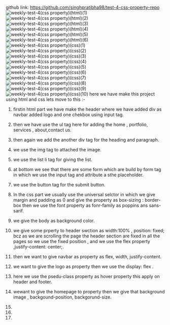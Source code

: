 github link: https://github.com/singhpratibha98/test-4-css-property-repo
![weekly-test-4(css property)(html)(1)](https://github.com/singhpratibha98/test-4-css-property-repo/assets/129493126/34e45982-6284-4ec0-9774-6f902419e909)
![weekly-test-4(css property)(html)(2)](https://github.com/singhpratibha98/test-4-css-property-repo/assets/129493126/1ca4ede2-d4cd-4aa1-9bda-1fad5e7548f2)
![weekly-test-4(css property)(html)(3)](https://github.com/singhpratibha98/test-4-css-property-repo/assets/129493126/d22798f9-7429-43f8-b91b-413d58d95179)
![weekly-test-4(css property)(html)(4)](https://github.com/singhpratibha98/test-4-css-property-repo/assets/129493126/6a745a68-c022-4744-8e3d-d3386bdb86e1)
![weekly-test-4(css property)(html)(5)](https://github.com/singhpratibha98/test-4-css-property-repo/assets/129493126/f263788f-c207-4035-80e0-fb09e53c5950)
![weekly-test-4(css property)(html)(6)](https://github.com/singhpratibha98/test-4-css-property-repo/assets/129493126/bdc7f4ad-b629-448a-a1d5-a19ad4a18006)
![weekly-test-4(css property)(css)(1)](https://github.com/singhpratibha98/test-4-css-property-repo/assets/129493126/bb5e7039-e414-4f99-b382-b440e6aaee3f)
![weekly-test-4(css property)(css)(2)](https://github.com/singhpratibha98/test-4-css-property-repo/assets/129493126/54bffdc1-2951-40a6-bc48-031c182c078f)
![weekly-test-4(css property)(css)(3)](https://github.com/singhpratibha98/test-4-css-property-repo/assets/129493126/9abd5942-a25a-47c8-93c3-a6370eced51e)
![weekly-test-4(css property)(css)(4)](https://github.com/singhpratibha98/test-4-css-property-repo/assets/129493126/f221f25a-9417-4405-bab4-a5c47ba3e953)
![weekly-test-4(css property)(css)(5)](https://github.com/singhpratibha98/test-4-css-property-repo/assets/129493126/5b48a39f-c1a2-4d19-ba3b-86a06f341d8b)
![weekly-test-4(css property)(css)(6)](https://github.com/singhpratibha98/test-4-css-property-repo/assets/129493126/70015051-18f3-4c46-b8f9-2ca310a2d209)
![weekly-test-4(css property)(css)(7)](https://github.com/singhpratibha98/test-4-css-property-repo/assets/129493126/d971aca5-218d-40ec-8d55-a4ceaa546779)
![weekly-test-4(css property)(css)(8)](https://github.com/singhpratibha98/test-4-css-property-repo/assets/129493126/9f2ef5d5-fc63-4dc6-89b4-33cc852c2669)
![weekly-test-4(css property)(css)(9)](https://github.com/singhpratibha98/test-4-css-property-repo/assets/129493126/248999a2-222d-4146-bdd3-67c766fe882a)
![weekly-test-4(css property)(css)(10)](https://github.com/singhpratibha98/test-4-css-property-repo/assets/129493126/9a69306c-9f08-4bf5-bcb4-ea2d23c69a12)
here we have make this project using html and css lets move to this :-
1) firstin html part  we have make the header where we have added div as navbar added logo and one chekbox using input tag.
2) then we have use the ul tag here for adding the home , portfolio, services , about,contact us.
3)  then again we add the another div tag for the heading and paragraph.
4)  we use the img tag to attached the image.
5) we use the list li tag for giving the list.
6) at bottom we see that there are some form which are build by form tag in which we use the input tag and attribute a sthe placeholder.
7) we use the button tag for the submit button.
8) In the css part we usually use the universal selctor in which we give margin and padding as 0 and give the property as box-sizing : border-box then we use the font property as fonr-family as poppins ans sans-sarif.
9) we give the body as background color.
10) we give some prperty to header swction as width:100% , position: fixed; bcz as we are scrolling the page the header section are fixed in all the pages so we use the fixed position , and we use the flex property ,justify-content: center;.
11) then we want to give navbar as property as flex, width, justify-content.
12) we want to give the logo as property then we use the display: flex .
13) here we use the psedu-class property as hover property this apply on header and footer.
14) wewant to give the homepage to property then we give that background image , backgound-position, backgorund-size.
  
16) 
17) 
18) 

